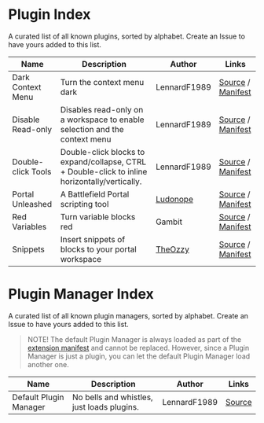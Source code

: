 # Plugin Index
A curated list of all known plugins, sorted by alphabet. Create an Issue to have yours added to this list.

| Name | Description | Author | Links |
|-|-|-|-|
| Dark Context Menu | Turn the context menu dark | LennardF1989 | [Source](https://github.com/LennardF1989/BF2042-Portal-Extensions/tree/master/plugins/dark-context-menu) / [Manifest](https://bf2042-portal-extensions.lennardf1989.com/plugins/dark-context-menu/manifest.json)
| Disable Read-only | Disables read-only on a workspace to enable selection and the context menu | LennardF1989 | [Source](https://github.com/LennardF1989/BF2042-Portal-Extensions/tree/master/plugins/disable-readonly) / [Manifest](https://bf2042-portal-extensions.lennardf1989.com/plugins/disable-readonly/manifest.json)
| Double-click Tools | Double-click blocks to expand/collapse, CTRL + Double-click to inline horizontally/vertically. | LennardF1989 | [Source](https://github.com/LennardF1989/BF2042-Portal-Extensions/tree/master/plugins/doubleclick-tools) / [Manifest](https://bf2042-portal-extensions.lennardf1989.com/plugins/doubleclick-tools/manifest.json)
| Portal Unleashed | A Battlefield Portal scripting tool | [Ludonope](https://github.com/Ludonope) | [Source](https://github.com/Ludonope/BFPortalUnleashed) / [Manifest](https://ludonope.github.io/BFPortalUnleashed/dist/manifest.json)
| Red Variables | Turn variable blocks red	| Gambit | [Source](https://github.com/LennardF1989/BF2042-Portal-Extensions/tree/master/plugins/red-variables) / [Manifest](https://bf2042-portal-extensions.lennardf1989.com/plugins/red-variables/manifest.json)
| Snippets | Insert snippets of blocks to your portal workspace | [TheOzzy](https://github.com/The0zzy) | [Source](https://github.com/The0zzy/bf2042-portal-snippet-plugin) / [Manifest](https://the0zzy.github.io/bf2042-portal-snippet-plugin/manifest.json)

# Plugin Manager Index
A curated list of all known plugin managers, sorted by alphabet. Create an Issue to have yours added to this list.

> NOTE! The default Plugin Manager is always loaded as part of the [extension manifest](https://github.com/LennardF1989/BF2042-Portal-Extensions/blob/master/dist/manifest.json) and cannot be replaced. However, since a Plugin Manager is just a plugin, you can let the default Plugin Manager load another one.

| Name | Description | Author | Links |
|-|-|-|-|
| Default Plugin Manager | No bells and whistles, just loads plugins. | LennardF1989 | [Source](https://github.com/LennardF1989/BF2042-Portal-Extensions/tree/master/plugins/plugin-manager)
